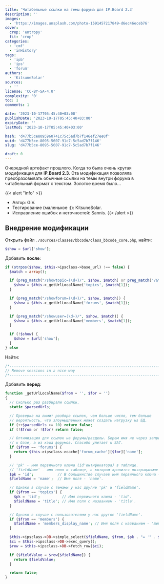 ```yaml
---
title: 'Читабельные ссылки на темы форума для IP.Board 2.3'
description: ''
images:
  - 'https://images.unsplash.com/photo-1591457217849-d6ec46eceb76'
cover:
  crop: 'entropy'
  fit: 'crop'
categories:
  - 'cmf'
  - 'inHistory'
tags:
  - 'ipb'
  - 'ips'
  - 'forum'
authors:
  - 'KitsuneSolar'
sources:
  - ''
license: 'CC-BY-SA-4.0'
complexity: '0'
toc: 1
comments: 1

date: '2023-10-17T05:45:40+03:00'
publishDate: '2023-10-17T05:45:40+03:00'
expiryDate: ''
lastMod: '2023-10-17T05:45:40+03:00'

hash: 'd477b5ce8095960741c75c5ad7b7f146ef27ee0f'
uuid: 'd477b5ce-8095-5607-91c7-5c5ad7b7f146'
slug: 'd477b5ce-8095-5607-91c7-5c5ad7b7f146'

draft: 0
---
```


Очередной артефакт прошлого. Когда то была очень крутая модификация для **IP.Board 2.3**. Эта модификация позволяла преобразовывать обычные ссылки на темы внутри форума в читабельный формат с текстом. Золотое время было...

<!--more-->

{{< alert "info" >}}
- Автор: GiV.
- Тестирование (маленькое :)): KitsuneSolar.
- Исправление ошибок и неточностей: Sannis.
{{< /alert >}}

## Внедрение модификации

Открыть файл `./sources/classes/bbcode/class_bbcode_core.php`, найти:

```php
$show = $url['show'];
```

Добавить **после**:

```php
if (strpos($show, $this->ipsclass->base_url) !== false) {
  $match = array();

  if (preg_match("/showtopic=(\d+)/", $show, $match) or preg_match("/&t=(\d+)/", $show, $match)) {
    $show = $this->_getUrlLocalName('topics', $match[1]);
  }

  if (preg_match("/showforum=(\d+)/", $show, $match)) {
    $show = $this->_getUrlLocalName('forums', $match[1]);
  }

  if (preg_match("/showuser=(\d+)/", $show, $match)) {
    $show = $this->_getUrlLocalName('members', $match[1]);
  }

  if (!$show) {
    $show = $url['show'];
  }
} else
```

Найти:

```php
/*-------------------------------------------------------------------------*/
// Remove sessions in a nice way
/*-------------------------------------------------------------------------*/
```

Добавить **перед**:

```php
function _getUrlLocalName($from = '', $for = '')
{
  // Сколько раз разбирали ссылки.
  static $parsedUrls;

  // Проверка на лимит разбора ссылок, чем больше число, тем больше
  // вероятность, что злоумышленник может создать нагрузку на БД.
  if (++$parsedUrls >= 10) return false;
  if (!$from or !$for) return false;

  // Оптимизация для ссылок на форумы/разделы. Берем имя не через запрос
  // к базе, а из кэша форумов. Спасибо улетает к SAT.
  if ($from == 'forums') {
    return $this->ipsclass->cache['forum_cache'][$for]['name'];
  }

  // 'pk' - имя первичного ключа (id'ентификатора) в таблице.
  // 'fieldName' - имя поля в таблице, в котором хранится возвращаемое имя.
  $pk = 'id';           // В большинстве случаев имя первичного ключа - 'id'.
  $fieldName = 'name';  // Имя поля - 'name'.

  // Однако в случае с темами у нас другие 'pk' и 'fieldName'.
  if ($from == 'topics') {
    $pk = 'tid';          // Имя первичного ключа - 'tid'.
    $fieldName = 'title'; // Имя поля с названием - 'title'.
  }

  // Однако в случае с пользователями у нас другое 'fieldName'.
  if ($from == 'members') {
    $fieldName = 'members_display_name'; // Имя поля с названием - 'members_display_name'.
  }

  $this->ipsclass->DB->simple_select($fieldName, $from, $pk . "= '" . $for . "'");
  $ci = $this->ipsclass->DB->exec_query();
  $row = $this->ipsclass->DB->fetch_row($ci);

  if ($fieldValue = $row[$fieldName]) {
    return $fieldValue;
  }

  return false;
}
```
